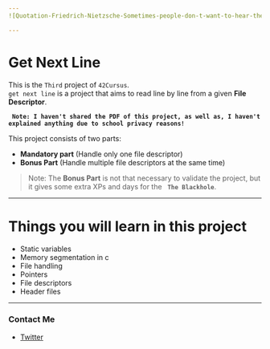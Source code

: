 ```yaml
---
![Quotation-Friedrich-Nietzsche-Sometimes-people-don-t-want-to-hear-the-truth-because-34-72-80](https://user-images.githubusercontent.com/49293816/210186788-8212fd20-5310-40f7-ba86-5f92141c88f6.jpeg)

---
```

# Get Next Line

This is the `Third` project of `42Cursus`. <br />
`get next line` is a project that aims to read line by line from a given __File Descriptor__.

**``` Note: I haven't shared the PDF of this project, as well as, I haven't explained anything due to school privacy reasons!```**

This project consists of two parts:
- **Mandatory part** (Handle only one file descriptor)
- **Bonus Part** (Handle multiple file descriptors at the same time)

> Note: The **Bonus Part** is not that necessary to validate the project, but it gives some extra XPs and days for the **` The Blackhole`**.
---

# Things you will learn in this project

* Static variables
* Memory segmentation in c
* File handling
* Pointers
* File descriptors
* Header files

---
### **Contact Me**

* [Twitter][_1]

[_1]: https://twitter.com/amait0u

